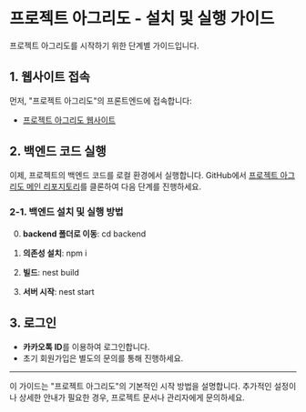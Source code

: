 # 프로젝트 아그리도 - 설치 및 실행 가이드

프로젝트 아그리도를 시작하기 위한 단계별 가이드입니다.

## 1. 웹사이트 접속

먼저, "프로젝트 아그리도"의 프론트엔드에 접속합니다:

- [프로젝트 아그리도 웹사이트](https://project-maco-next-js-deployment-repo.vercel.app)

## 2. 백엔드 코드 실행

이제, 프로젝트의 백엔드 코드를 로컬 환경에서 실행합니다. GitHub에서 [프로젝트 아그리도 메인 리포지토리](https://github.com/Motitory/project_MACO_final-repo)를 클론하여 다음 단계를 진행하세요.

### 2-1. 백엔드 설치 및 실행 방법
0. **backend 폴더로 이동**:
  cd backend

2. **의존성 설치**:
  npm i

3. **빌드**:
  nest build

4. **서버 시작**:
  nest start

## 3. 로그인

- **카카오톡 ID**를 이용하여 로그인합니다.
- 초기 회원가입은 별도의 문의를 통해 진행하세요.

---

이 가이드는 "프로젝트 아그리도"의 기본적인 시작 방법을 설명합니다. 추가적인 설정이나 상세한 안내가 필요한 경우, 프로젝트 문서나 관리자에게 문의하세요.
